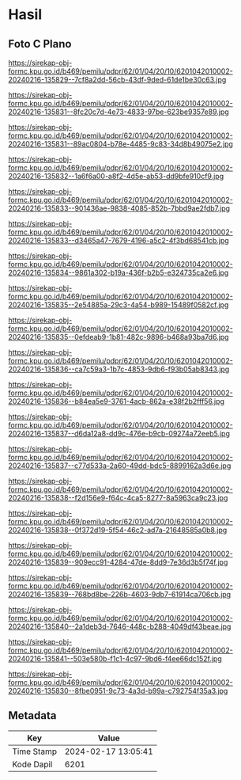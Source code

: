 # Hasil

## Foto C Plano

https://sirekap-obj-formc.kpu.go.id/b469/pemilu/pdpr/62/01/04/20/10/6201042010002-20240216-135829--7cf8a2dd-56cb-43df-9ded-61de1be30c63.jpg

https://sirekap-obj-formc.kpu.go.id/b469/pemilu/pdpr/62/01/04/20/10/6201042010002-20240216-135831--8fc20c7d-4e73-4833-97be-623be9357e89.jpg

https://sirekap-obj-formc.kpu.go.id/b469/pemilu/pdpr/62/01/04/20/10/6201042010002-20240216-135831--89ac0804-b78e-4485-9c83-34d8b49075e2.jpg

https://sirekap-obj-formc.kpu.go.id/b469/pemilu/pdpr/62/01/04/20/10/6201042010002-20240216-135832--1a6f6a00-a8f2-4d5e-ab53-dd9bfe910cf9.jpg

https://sirekap-obj-formc.kpu.go.id/b469/pemilu/pdpr/62/01/04/20/10/6201042010002-20240216-135833--901436ae-9838-4085-852b-7bbd9ae2fdb7.jpg

https://sirekap-obj-formc.kpu.go.id/b469/pemilu/pdpr/62/01/04/20/10/6201042010002-20240216-135833--d3465a47-7679-4196-a5c2-4f3bd68541cb.jpg

https://sirekap-obj-formc.kpu.go.id/b469/pemilu/pdpr/62/01/04/20/10/6201042010002-20240216-135834--9861a302-b19a-436f-b2b5-e324735ca2e6.jpg

https://sirekap-obj-formc.kpu.go.id/b469/pemilu/pdpr/62/01/04/20/10/6201042010002-20240216-135835--2e54885a-29c3-4a54-b989-15489f0582cf.jpg

https://sirekap-obj-formc.kpu.go.id/b469/pemilu/pdpr/62/01/04/20/10/6201042010002-20240216-135835--0efdeab9-1b81-482c-9896-b468a93ba7d6.jpg

https://sirekap-obj-formc.kpu.go.id/b469/pemilu/pdpr/62/01/04/20/10/6201042010002-20240216-135836--ca7c59a3-1b7c-4853-9db6-f93b05ab8343.jpg

https://sirekap-obj-formc.kpu.go.id/b469/pemilu/pdpr/62/01/04/20/10/6201042010002-20240216-135836--b84ea5e9-3761-4acb-862a-e38f2b2fff56.jpg

https://sirekap-obj-formc.kpu.go.id/b469/pemilu/pdpr/62/01/04/20/10/6201042010002-20240216-135837--d6da12a8-dd9c-476e-b9cb-09274a72eeb5.jpg

https://sirekap-obj-formc.kpu.go.id/b469/pemilu/pdpr/62/01/04/20/10/6201042010002-20240216-135837--c77d533a-2a60-49dd-bdc5-8899162a3d6e.jpg

https://sirekap-obj-formc.kpu.go.id/b469/pemilu/pdpr/62/01/04/20/10/6201042010002-20240216-135838--f2d156e9-f64c-4ca5-8277-8a5963ca9c23.jpg

https://sirekap-obj-formc.kpu.go.id/b469/pemilu/pdpr/62/01/04/20/10/6201042010002-20240216-135838--0f372d19-5f54-46c2-ad7a-21648585a0b8.jpg

https://sirekap-obj-formc.kpu.go.id/b469/pemilu/pdpr/62/01/04/20/10/6201042010002-20240216-135839--909ecc91-4284-47de-8dd9-7e36d3b5f74f.jpg

https://sirekap-obj-formc.kpu.go.id/b469/pemilu/pdpr/62/01/04/20/10/6201042010002-20240216-135839--768bd8be-226b-4603-9db7-61914ca706cb.jpg

https://sirekap-obj-formc.kpu.go.id/b469/pemilu/pdpr/62/01/04/20/10/6201042010002-20240216-135840--2a1deb3d-7646-448c-b288-4049df43beae.jpg

https://sirekap-obj-formc.kpu.go.id/b469/pemilu/pdpr/62/01/04/20/10/6201042010002-20240216-135841--503e580b-f1c1-4c97-9bd6-f4ee66dc152f.jpg

https://sirekap-obj-formc.kpu.go.id/b469/pemilu/pdpr/62/01/04/20/10/6201042010002-20240216-135830--8fbe0951-9c73-4a3d-b99a-c792754f35a3.jpg


## Metadata

| Key        | Value               |
| ---------- | ------------------- |
| Time Stamp | 2024-02-17 13:05:41 |
| Kode Dapil | 6201                |



